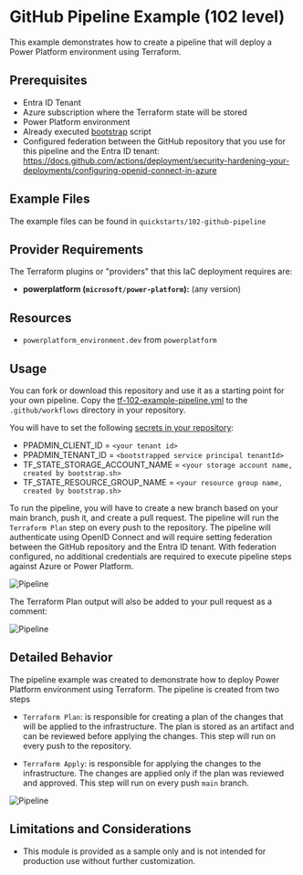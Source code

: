 <!-- This document is auto-generated. Do not edit directly. Make changes to README.md.tmpl instead. -->
# GitHub Pipeline Example (102 level)

This example demonstrates how to create a pipeline that will deploy a Power Platform environment using Terraform.

## Prerequisites

- Entra ID Tenant
- Azure subscription where the Terraform state will be stored
- Power Platform environment
- Already executed [bootstrap](../../bootstrap/README.md) script
- Configured federation between the GitHub repository that you use for this pipeline and the Entra ID tenant: <https://docs.github.com/actions/deployment/security-hardening-your-deployments/configuring-openid-connect-in-azure>

## Example Files

The example files can be found in `quickstarts/102-github-pipeline`

## Provider Requirements

The Terraform plugins or "providers" that this IaC deployment requires are:

- **powerplatform (`microsoft/power-platform`):** (any version)

## Resources

- `powerplatform_environment.dev` from `powerplatform`

## Usage

You can fork or download this repository and use it as a starting point for your own pipeline. Copy the [tf-102-example-pipeline.yml](./tf-102-example-pipeline.yml) to the `.github/workflows` directory in your repository.

You will have to set the following [secrets in your repository](https://docs.github.com/en/actions/writing-workflows/choosing-what-your-workflow-does/store-information-in-variables#creating-configuration-variables-for-a-repository):

- PPADMIN_CLIENT_ID = `<your tenant id>`
- PPADMIN_TENANT_ID = `<bootstrapped service principal tenantId>`
- TF_STATE_STORAGE_ACCOUNT_NAME = `<your storage account name, created by bootstrap.sh>`
- TF_STATE_RESOURCE_GROUP_NAME  = `<your resource group name, created by bootstrap.sh>`

To run the pipeline, you will have to create a new branch based on your main branch, push it, and create a pull request. The pipeline will run the `Terraform Plan` step on every push to the repository.
The pipeline will authenticate using OpenID Connect and will require setting federation between the GitHub repository and the Entra ID tenant. With federation configured, no additional credentials are required to execute pipeline steps against Azure or Power Platform.

![Pipeline](./.img/pipeline1.png)

The Terraform Plan output will also be added to your pull request as a comment:

![Pipeline](./.img/plan_output.png)

## Detailed Behavior

The pipeline example was created to demonstrate how to deploy Power Platform environment using Terraform. The pipeline is created from two steps

- `Terraform Plan`: is responsible for creating a plan of the changes that will be applied to the infrastructure. The plan is stored as an artifact and can be reviewed before applying the changes. This step will run on every push to the repository.

- `Terraform Apply`: is responsible for applying the changes to the infrastructure. The changes are applied only if the plan was reviewed and approved. This step will run on every push `main` branch.

![Pipeline](./.img/pipeline2.png)

## Limitations and Considerations

- This module is provided as a sample only and is not intended for production use without further customization.
